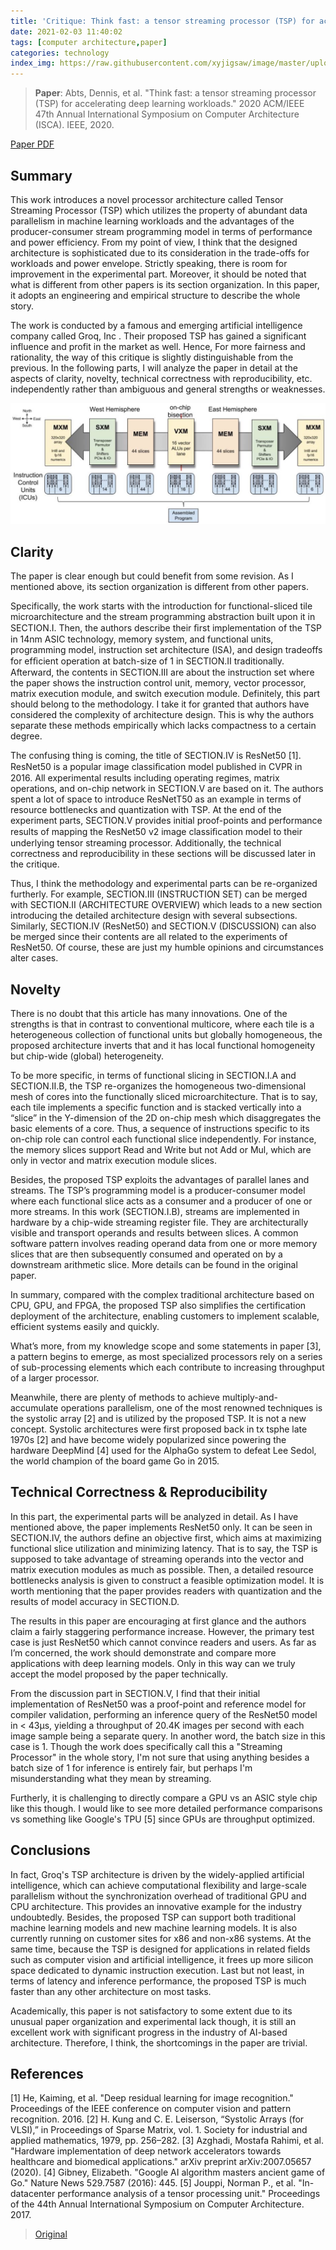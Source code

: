 ```yaml
---
title: 'Critique: Think fast: a tensor streaming processor (TSP) for accelerating deep learning workloads'
date: 2021-02-03 11:40:02
tags: [computer architecture,paper]
categories: technology
index_img: https://raw.githubusercontent.com/xyjigsaw/image/master/upload/tsp202102031138.jpg
---
```



> **Paper**: Abts, Dennis, et al. "Think fast: a tensor streaming processor (TSP) for accelerating deep learning workloads." 2020 ACM/IEEE 47th Annual International Symposium on Computer Architecture (ISCA). IEEE, 2020.

[Paper PDF](https://ieeexplore.ieee.org/document/9138986)

## Summary

This work introduces a novel processor architecture called Tensor Streaming Processor (TSP) which utilizes the property of abundant data parallelism in machine learning workloads and the advantages of the producer-consumer stream programming model in terms of performance and power efficiency. From my point of view, I think that the designed architecture is sophisticated due to its consideration in the trade-offs for workloads and power envelope. Strictly speaking, there is room for improvement in the experimental part. Moreover, it should be noted that what is different from other papers is its section organization. In this paper, it adopts an engineering and empirical structure to describe the whole story. 

The work is conducted by a famous and emerging artificial intelligence company called Groq, Inc . Their proposed TSP has gained a significant influence and profit in the market as well. Hence, For more fairness and rationality, the way of this critique is slightly distinguishable from the previous. In the following parts, I will analyze the paper in detail at the aspects of clarity, novelty, technical correctness with reproducibility, etc. independently rather than ambiguous and general strengths or weaknesses.

![](https://raw.githubusercontent.com/xyjigsaw/image/master/upload/tsp-one-chip202102031150.jpg)

## Clarity

The paper is clear enough but could benefit from some revision. As I mentioned above, its section organization is different from other papers. 

Specifically, the work starts with the introduction for functional-sliced tile microarchitecture and the stream programming abstraction built upon it in SECTION.I. Then, the authors describe their ﬁrst implementation of the TSP in 14nm ASIC technology, memory system, and functional units, programming model, instruction set architecture (ISA), and design tradeoffs for efﬁcient operation at batch-size of 1 in SECTION.II traditionally. Afterward, the contents in SECTION.III are about the instruction set where the paper shows the instruction control unit, memory, vector processor, matrix execution module, and switch execution module. Definitely, this part should belong to the methodology. I take it for granted that authors have considered the complexity of architecture design. This is why the authors separate these methods empirically which lacks compactness to a certain degree. 

The confusing thing is coming, the title of SECTION.IV is ResNet50 [1]. ResNet50 is a popular image classiﬁcation model published in CVPR in 2016. All experimental results including operating regimes, matrix operations, and on-chip network in SECTION.V are based on it. The authors spent a lot of space to introduce ResNetT50 as an example in terms of resource bottlenecks and quantization with TSP. At the end of the experiment parts, SECTION.V provides initial proof-points and performance results of mapping the ResNet50 v2 image classiﬁcation model to their underlying tensor streaming processor. Additionally, the technical correctness and reproducibility in these sections will be discussed later in the critique.

Thus, I think the methodology and experimental parts can be re-organized furtherly. For example, SECTION.III (INSTRUCTION SET) can be merged with SECTION.II (ARCHITECTURE OVERVIEW) which leads to a new section introducing the detailed architecture design with several subsections. Similarly, SECTION.IV (ResNet50) and SECTION.V (DISCUSSION) can also be merged since their contents are all related to the experiments of ResNet50. Of course, these are just my humble opinions and circumstances alter cases.

## Novelty

There is no doubt that this article has many innovations. One of the strengths is that in contrast to conventional multicore, where each tile is a heterogeneous collection of functional units but globally homogeneous, the proposed architecture inverts that and it has local functional homogeneity but chip-wide (global) heterogeneity.

To be more specific, in terms of functional slicing in SECTION.I.A and SECTION.II.B, the TSP re-organizes the homogeneous two-dimensional mesh of cores into the functionally sliced microarchitecture. That is to say, each tile implements a specific function and is stacked vertically into a “slice” in the Y-dimension of the 2D on-chip mesh which disaggregates the basic elements of a core. Thus, a sequence of instructions specific to its on-chip role can control each functional slice independently. For instance, the memory slices support Read and Write but not Add or Mul, which are only in vector and matrix execution module slices. 

Besides, the proposed TSP exploits the advantages of parallel lanes and streams. The TSP’s programming model is a producer-consumer model where each functional slice acts as a consumer and a producer of one or more streams. In this work (SECTION.I.B), streams are implemented in hardware by a chip-wide streaming register file. They are architecturally visible and transport operands and results between slices. A common software pattern involves reading operand data from one or more memory slices that are then subsequently consumed and operated on by a downstream arithmetic slice. More details can be found in the original paper.

In summary, compared with the complex traditional architecture based on CPU, GPU, and FPGA, the proposed TSP also simplifies the certification deployment of the architecture, enabling customers to implement scalable, efficient systems easily and quickly.

What’s more, from my knowledge scope and some statements in paper [3], a pattern begins to emerge, as most specialized processors rely on a series of sub-processing elements which each contribute to increasing throughput of a larger processor. 

Meanwhile, there are plenty of methods to achieve multiply-and-accumulate operations parallelism, one of the most renowned techniques is the systolic array [2] and is utilized by the proposed TSP. It is not a new concept. Systolic architectures were first proposed back in tx tsphe late 1970s [2] and have become widely popularized since powering the hardware DeepMind [4] used for the AlphaGo system to defeat Lee Sedol, the world champion of the board game Go in 2015. 

## Technical Correctness & Reproducibility

In this part, the experimental parts will be analyzed in detail. As I have mentioned above, the paper implements ResNet50 only. It can be seen in SECTION.IV, the authors define an objective first, which aims at maximizing functional slice utilization and minimizing latency. That is to say, the TSP is supposed to take advantage of streaming operands into the vector and matrix execution modules as much as possible. Then, a detailed resource bottlenecks analysis is given to construct a feasible optimization model. It is worth mentioning that the paper provides readers with quantization and the results of model accuracy in SECTION.D. 

The results in this paper are encouraging at first glance and the authors claim a fairly staggering performance increase. However, the primary test case is just ResNet50 which cannot convince readers and users. As far as I’m concerned, the work should demonstrate and compare more applications with deep learning models. Only in this way can we truly accept the model proposed by the paper technically.

From the discussion part in SECTION.V, I find that their initial implementation of ResNet50 was a proof-point and reference model for compiler validation, performing an inference query of the ResNet50 model in < 43μs, yielding a throughput of 20.4K images per second with each image sample being a separate query. In another word, the batch size in this case is 1. Though the work does specifically call this a "Streaming Processor" in the whole story, I'm not sure that using anything besides a batch size of 1 for inference is entirely fair, but perhaps I'm misunderstanding what they mean by streaming.

Furtherly, it is challenging to directly compare a GPU vs an ASIC style chip like this though. I would like to see more detailed performance comparisons vs something like Google's TPU [5] since GPUs are throughput optimized. 

## Conclusions

In fact, Groq's TSP architecture is driven by the widely-applied artificial intelligence, which can achieve computational flexibility and large-scale parallelism without the synchronization overhead of traditional GPU and CPU architecture. This provides an innovative example for the industry undoubtedly. Besides, the proposed TSP can support both traditional machine learning models and new machine learning models. It is also currently running on customer sites for x86 and non-x86 systems. At the same time, because the TSP is designed for applications in related fields such as computer vision and artificial intelligence, it frees up more silicon space dedicated to dynamic instruction execution. Last but not least, in terms of latency and inference performance, the proposed TSP is much faster than any other architecture on most tasks.

Academically, this paper is not satisfactory to some extent due to its unusual paper organization and experimental lack though, it is still an excellent work with significant progress in the industry of AI-based architecture. Therefore, I think, the shortcomings in the paper are trivial. 

## References

[1] He, Kaiming, et al. "Deep residual learning for image recognition." Proceedings of the IEEE conference on computer vision and pattern recognition. 2016.
[2] H. Kung and C. E. Leiserson, “Systolic Arrays (for VLSI),” in Proceedings of Sparse Matrix, vol. 1. Society for industrial and applied mathematics, 1979, pp. 256–282.
[3] Azghadi, Mostafa Rahimi, et al. "Hardware implementation of deep network accelerators towards healthcare and biomedical applications." arXiv preprint arXiv:2007.05657 (2020).
[4] Gibney, Elizabeth. "Google AI algorithm masters ancient game of Go." Nature News 529.7587 (2016): 445.
[5] Jouppi, Norman P., et al. "In-datacenter performance analysis of a tensor processing unit." Proceedings of the 44th Annual International Symposium on Computer Architecture. 2017.


> [Original](https://www.omegaxyz.com/2021/02/03/tsp/) 

